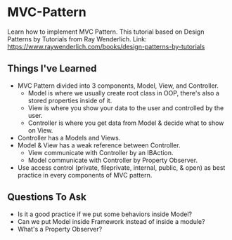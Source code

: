 # MVC-Pattern
 Learn how to implement MVC Pattern. This tutorial based on Design Patterns by Tutorials from Ray Wenderlich. Link: https://www.raywenderlich.com/books/design-patterns-by-tutorials

## Things I've Learned

* MVC Pattern divided into 3 components, Model, View, and Controller.
  * Model is where we usually create root class in OOP, there's also a stored properties inside of it.
  * View is where you show your data to the user and controlled by the user.
  * Controller is where you get data from Model & decide what to show on View.
* Controller has a Models and Views.
* Model & View has a weak reference between Controller.
  * View communicate with Controller by an IBAction.
  * Model communicate with Controller by Property Observer.
* Use access control (private, fileprivate, internal, public, & open) as best practice in every components of MVC pattern.

## Questions To Ask

* Is it a good practice if we put some behaviors inside Model?
* Can we put Model inside Framework instead of inside a module?
* What's a Property Observer?
